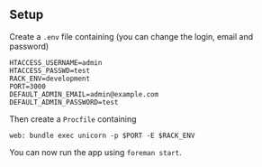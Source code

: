 ## Setup
Create a `.env` file containing (you can change the login, email and password)
```
HTACCESS_USERNAME=admin
HTACCESS_PASSWD=test
RACK_ENV=development
PORT=3000
DEFAULT_ADMIN_EMAIL=admin@example.com
DEFAULT_ADMIN_PASSWORD=test
```

Then create a `Procfile` containing
```
web: bundle exec unicorn -p $PORT -E $RACK_ENV
```

You can now run the app using `foreman start`.